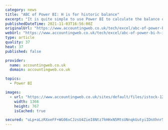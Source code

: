 ```yaml
---
category: news
title: "ABC of Power BI: H is for historic balance"
excerpt: "It is quite simple to use Power BI to calculate the balance of any account for any date. This can be great if you want to keep a very close eye on liquidity. Hugh Johnson continues his ABC of Power BI series with a historic balance tutorial."
publishedDateTime: 2021-11-03T16:56:00Z
originalUrl: "https://www.accountingweb.co.uk/tech/excel/abc-of-power-bi-h-is-for-historic-balance"
webUrl: "https://www.accountingweb.co.uk/tech/excel/abc-of-power-bi-h-is-for-historic-balance"
type: article
quality: 37
heat: 37
published: false

provider:
  name: accountingweb.co.uk
  domain: accountingweb.co.uk

topics:
  - Power BI

images:
  - url: "https://www.accountingweb.co.uk/sites/default/files/istock-1213574690.jpg"
    width: 1366
    height: 767
    isCached: true

secured: "uLp+aLzRXxeFF+WG06xCJzsU4ZieI8Ntz7hHHxN5MtsUNnqkUutyiIDnXhnr5W/gM2GVXVp56s54w0g9nqIAERvNhpiG763BD7M22eLx15jHCzrdEPhhT73wzoxILy6pAvB6rufq1ZYyvrAJ+60T6ApL6q1EyFkBBeN1S5Dj1xgpiRAbTlALyRizKaSJw+aRPwzhs84hhsF2ImA1UTEROqVYIHP35R4h/LqwBtwNvpR92dLgmFCo70MyIqax4xvdSlRzc182cighq9qGQ6rg/lTbPM/GQFLlQmBcTt19K9C2N9JU6CmfgyTWa+xGpR03TIjZiNRAs9z16scuK0vnhCg/1GwIMNVUkxBrdMOUJPw=;aYocbR7ghZGnhAZ0RZi88g=="
---
```


